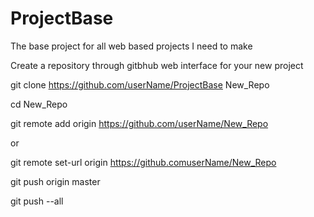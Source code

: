 # ProjectBase
The base project for all web based projects I need to make


Create a repository through gitbhub web interface for your new project


git clone https://github.com/userName/ProjectBase New_Repo

cd New_Repo

git remote add origin  https://github.com/userName/New_Repo

or

git remote set-url origin https://github.comuserName/New_Repo

git push origin master

git push --all

